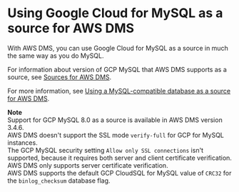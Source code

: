 # Using Google Cloud for MySQL as a source for AWS DMS<a name="CHAP_Source.GC"></a>

With AWS DMS, you can use Google Cloud for MySQL as a source in much the same way as you do MySQL\. 

For information about version of GCP MySQL that AWS DMS supports as a source, see [Sources for AWS DMS](CHAP_Introduction.Sources.md)\.  

For more information, see [Using a MySQL\-compatible database as a source for AWS DMS](CHAP_Source.MySQL.md)\.

**Note**  
Support for GCP MySQL 8\.0 as a source is available in AWS DMS version 3\.4\.6\.  
AWS DMS doesn't support the SSL mode `verify-full` for GCP for MySQL instances\.  
The GCP MySQL security setting `Allow only SSL connections` isn't supported, because it requires both server and client certificate verification\. AWS DMS only supports server certificate verification\.  
AWS DMS supports the default GCP CloudSQL for MySQL value of `CRC32` for the `binlog_checksum` database flag\.